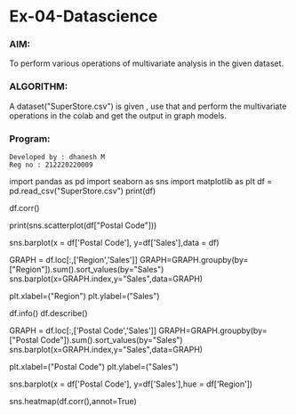 # Ex-04-Datascience
### AIM:
To perform various operations of multivariate analysis in the given dataset.

### ALGORITHM:
A dataset("SuperStore.csv") is given , use that and perform the multivariate operations in the colab and get the output in graph models.

### Program:
```
Developed by : dhanesh M
Reg no : 212220220009
```
import pandas as pd 
import seaborn as sns
import matplotlib as plt
df = pd.read_csv("SuperStore.csv")
print(df)

df.corr()

print(sns.scatterplot(df["Postal Code"]))

sns.barplot(x = df['Postal Code'], y=df['Sales'],data = df)

GRAPH = df.loc[:,['Region','Sales']]
GRAPH=GRAPH.groupby(by=["Region"]).sum().sort_values(by="Sales")
sns.barplot(x=GRAPH.index,y="Sales",data=GRAPH)

plt.xlabel=("Region")
plt.ylabel=("Sales")

df.info()
df.describe()

GRAPH = df.loc[:,['Postal Code','Sales']]
GRAPH=GRAPH.groupby(by=["Postal Code"]).sum().sort_values(by="Sales")
sns.barplot(x=GRAPH.index,y="Sales",data=GRAPH)

plt.xlabel=("Postal Code")
plt.ylabel=("Sales")

sns.barplot(x = df['Postal Code'], y=df['Sales'],hue = df['Region'])

sns.heatmap(df.corr(),annot=True)
